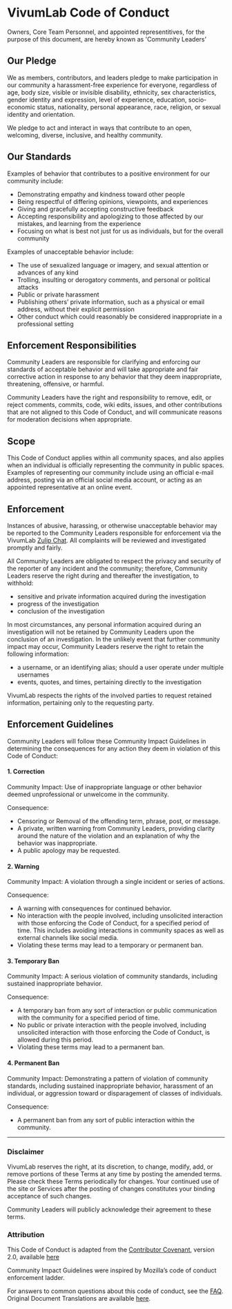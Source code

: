 # VivumLab Code of Conduct

Owners, Core Team Personnel, and appointed representitives, for the purpose of this document, are hereby known as 'Community Leaders'

## Our Pledge

We as members, contributors, and leaders pledge to make participation in our community a harassment-free experience for everyone, regardless of age, body size, visible or invisible disability, ethnicity, sex characteristics, gender identity and expression, level of experience, education, socio-economic status, nationality, personal appearance, race, religion, or sexual identity and orientation.

We pledge to act and interact in ways that contribute to an open, welcoming, diverse, inclusive, and healthy community.

## Our Standards

Examples of behavior that contributes to a positive environment for our community include:

* Demonstrating empathy and kindness toward other people
* Being respectful of differing opinions, viewpoints, and experiences
* Giving and gracefully accepting constructive feedback
* Accepting responsibility and apologizing to those affected by our mistakes, and learning from the experience
* Focusing on what is best not just for us as individuals, but for the overall community

Examples of unacceptable behavior include:

* The use of sexualized language or imagery, and sexual attention or advances of any kind
* Trolling, insulting or derogatory comments, and personal or political attacks
* Public or private harassment
* Publishing others’ private information, such as a physical or email address, without their explicit permission
* Other conduct which could reasonably be considered inappropriate in a professional setting

## Enforcement Responsibilities

Community Leaders are responsible for clarifying and enforcing our standards of acceptable behavior and will take appropriate and fair corrective action in response to any behavior that they deem inappropriate, threatening, offensive, or harmful.

Community Leaders have the right and responsibility to remove, edit, or reject comments, commits, code, wiki edits, issues, and other contributions that are not aligned to this Code of Conduct, and will communicate reasons for moderation decisions when appropriate.

## Scope

This Code of Conduct applies within all community spaces, and also applies when an individual is officially representing the community in public spaces. Examples of representing our community include using an official e-mail address, posting via an official social media account, or acting as an appointed representative at an online event.

## Enforcement

Instances of abusive, harassing, or otherwise unacceptable behavior may be reported to the Community Leaders responsible for enforcement via the VivumLab [Zulip Chat](https://vivumlab.zulipchat.com/). All complaints will be reviewed and investigated promptly and fairly.

All Community Leaders are obligated to respect the privacy and security of the reporter of any incident and the community; therefore, Community Leaders reserve the right during and thereafter the investigation, to withhold:
* sensitive and private information acquired during the investigation
* progress of the investigation
* conclusion of the investigation

In most circumstances, any personal information acquired during an investigation will not be retained by Community Leaders upon the conclusion of an investigation. In the unlikely event that further community impact may occur, Community Leaders reserve the right to retain the following information:
* a username, or an identifying alias; should a user operate under multiple usernames
* events, quotes, and times, pertaining directly to the investigation

VivumLab respects the rights of the involved parties to request retained information, pertaining only to the requesting party.

## Enforcement Guidelines

Community Leaders will follow these Community Impact Guidelines in determining the consequences for any action they deem in violation of this Code of Conduct:

#### 1. Correction

Community Impact: Use of inappropriate language or other behavior deemed unprofessional or unwelcome in the community.

Consequence:
* Censoring or Removal of the offending term, phrase, post, or message.
* A private, written warning from Community Leaders, providing clarity around the nature of the violation and an explanation of why the behavior was inappropriate.
* A public apology may be requested.

#### 2. Warning

Community Impact: A violation through a single incident or series of actions.

Consequence:
* A warning with consequences for continued behavior.
* No interaction with the people involved, including unsolicited interaction with those enforcing the Code of Conduct, for a specified period of time. This includes avoiding interactions in community spaces as well as external channels like social media.
* Violating these terms may lead to a temporary or permanent ban.

#### 3. Temporary Ban

Community Impact: A serious violation of community standards, including sustained inappropriate behavior.

Consequence:
* A temporary ban from any sort of interaction or public communication with the community for a specified period of time.
* No public or private interaction with the people involved, including unsolicited interaction with those enforcing the Code of Conduct, is allowed during this period.
* Violating these terms may lead to a permanent ban.

#### 4. Permanent Ban

Community Impact: Demonstrating a pattern of violation of community standards, including sustained inappropriate behavior, harassment of an individual, or aggression toward or disparagement of classes of individuals.

Consequence:
* A permanent ban from any sort of public interaction within the community.


***

### Disclaimer
VivumLab reserves the right, at its discretion, to change, modify, add, or remove portions of these Terms at any time by posting the amended terms. Please check these Terms periodically for changes. Your continued use of the site or Services after the posting of changes constitutes your binding acceptance of such changes.

Community Leaders will publicly acknowledge their agreement to these terms.

### Attribution

This Code of Conduct is adapted from the [Contributor Covenant](https://www.contributor-covenant.org/), version 2.0, available [here](https://www.contributor-covenant.org/version/2/0/code_of_conduct.html)

Community Impact Guidelines were inspired by Mozilla’s code of conduct enforcement ladder.

For answers to common questions about this code of conduct, see the [FAQ](https://www.contributor-covenant.org/faq). Original Document Translations are available [here](https://www.contributor-covenant.org/translations).
